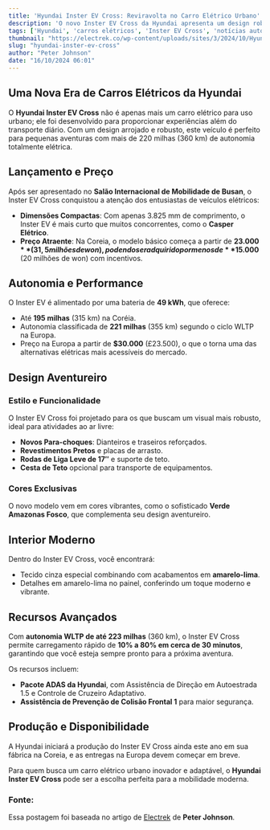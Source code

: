 ```yaml
---
title: 'Hyundai Inster EV Cross: Reviravolta no Carro Elétrico Urbano'
description: 'O novo Inster EV Cross da Hyundai apresenta um design robusto e autonomia superior para aventuras urbanas e além.'
tags: ['Hyundai', 'carros elétricos', 'Inster EV Cross', 'notícias automotivas']
thumbnail: "https://electrek.co/wp-content/uploads/sites/3/2024/10/Hyundais-Inster-EV-Cross.jpeg?quality=82&strip=all&w=1400"
slug: "hyundai-inster-ev-cross"
author: "Peter Johnson"
date: "16/10/2024 06:01"
---
```


## Uma Nova Era de Carros Elétricos da Hyundai

O **Hyundai Inster EV Cross** não é apenas mais um carro elétrico para uso urbano; ele foi desenvolvido para proporcionar experiências além do transporte diário. Com um design arrojado e robusto, este veículo é perfeito para pequenas aventuras com mais de 220 milhas (360 km) de autonomia totalmente elétrica.

## Lançamento e Preço

Após ser apresentado no **Salão Internacional de Mobilidade de Busan**, o Inster EV Cross conquistou a atenção dos entusiastas de veículos elétricos:

- **Dimensões Compactas**: Com apenas 3.825 mm de comprimento, o Inster EV é mais curto que muitos concorrentes, como o **Casper Elétrico**.
- **Preço Atraente**: Na Coreia, o modelo básico começa a partir de **$23.000** (31,5 milhões de won), podendo ser adquirido por menos de **$15.000** (20 milhões de won) com incentivos.

## Autonomia e Performance

O Inster EV é alimentado por uma bateria de **49 kWh**, que oferece:
- Até **195 milhas** (315 km) na Coréia.
- Autonomia classificada de **221 milhas** (355 km) segundo o ciclo WLTP na Europa.
- Preço na Europa a partir de **$30.000** (£23.500), o que o torna uma das alternativas elétricas mais acessíveis do mercado.

## Design Aventureiro

### Estilo e Funcionalidade

O Inster EV Cross foi projetado para os que buscam um visual mais robusto, ideal para atividades ao ar livre:
- **Novos Para-choques**: Dianteiros e traseiros reforçados.
- **Revestimentos Pretos** e placas de arrasto.
- **Rodas de Liga Leve de 17″** e suporte de teto.
- **Cesta de Teto** opcional para transporte de equipamentos.

### Cores Exclusivas

O novo modelo vem em cores vibrantes, como o sofisticado **Verde Amazonas Fosco**, que complementa seu design aventureiro.

## Interior Moderno

Dentro do Inster EV Cross, você encontrará:
- Tecido cinza especial combinando com acabamentos em **amarelo-lima**.
- Detalhes em amarelo-lima no painel, conferindo um toque moderno e vibrante.

## Recursos Avançados

Com **autonomia WLTP de até 223 milhas** (360 km), o Inster EV Cross permite carregamento rápido de **10% a 80% em cerca de 30 minutos**, garantindo que você esteja sempre pronto para a próxima aventura.

Os recursos incluem:
- **Pacote ADAS da Hyundai**, com Assistência de Direção em Autoestrada 1.5 e Controle de Cruzeiro Adaptativo.
- **Assistência de Prevenção de Colisão Frontal 1** para maior segurança.

## Produção e Disponibilidade

A Hyundai iniciará a produção do Inster EV Cross ainda este ano em sua fábrica na Coreia, e as entregas na Europa devem começar em breve. 

Para quem busca um carro elétrico urbano inovador e adaptável, o **Hyundai Inster EV Cross** pode ser a escolha perfeita para a mobilidade moderna.

### Fonte:
Essa postagem foi baseada no artigo de [Electrek](https://electrek.co/2024/10/15/hyundais-new-inster-ev-cross-bold-twist-electric-city-car/) de **Peter Johnson**.